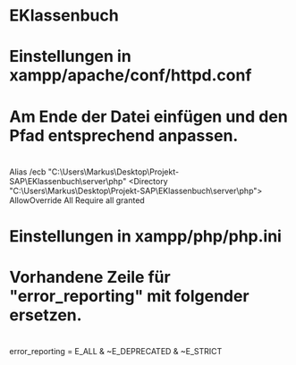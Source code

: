 # EKlassenbuch
#
#

#
# Einstellungen in xampp/apache/conf/httpd.conf
#
# Am Ende der Datei einfügen und den Pfad entsprechend anpassen.
#

Alias /ecb "C:\Users\Markus\Desktop\Projekt-SAP\EKlassenbuch\server\php"
<Directory "C:\Users\Markus\Desktop\Projekt-SAP\EKlassenbuch\server\php">
   AllowOverride All
   Require all granted
</Directory>

#
# Einstellungen in xampp/php/php.ini
#
# Vorhandene Zeile für "error_reporting" mit folgender ersetzen.
#

error_reporting = E_ALL & ~E_DEPRECATED & ~E_STRICT
